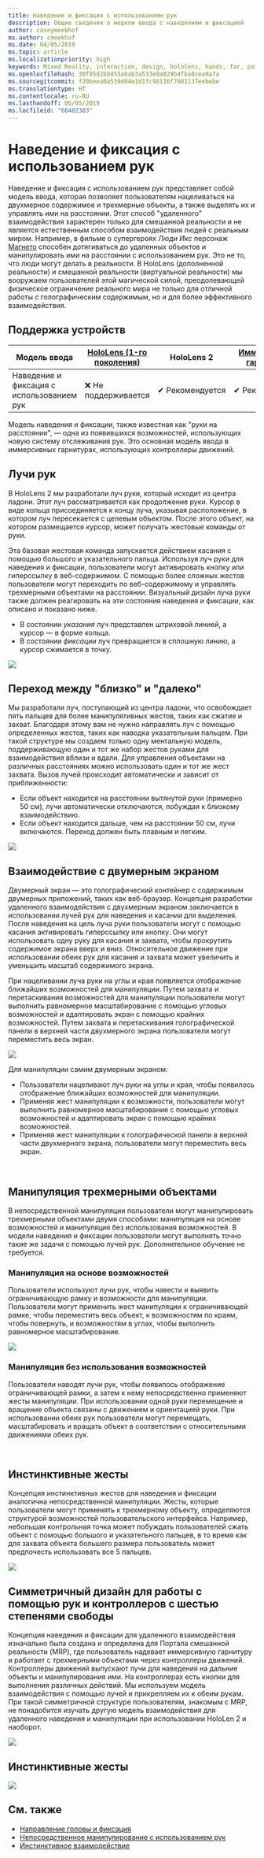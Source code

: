 ```yaml
---
title: Наведение и фиксация с использованием рук
description: Общие сведения о модели ввода с наведением и фиксацией
author: caseymeekhof
ms.author: cmeekhof
ms.date: 04/05/2019
ms.topic: article
ms.localizationpriority: high
keywords: Mixed Reality, interaction, design, hololens, hands, far, point and commit
ms.openlocfilehash: 30f85d2bb455abab3a533e0a829b4fba8cea0a7a
ms.sourcegitcommit: f20beea6a539d04e1d1fc98116f7601137eebebe
ms.translationtype: HT
ms.contentlocale: ru-RU
ms.lasthandoff: 06/05/2019
ms.locfileid: "66402383"
---
```

# <a name="point-and-commit-with-hands"></a>Наведение и фиксация с использованием рук
Наведение и фиксация с использованием рук представляет собой модель ввода, которая позволяет пользователям нацеливаться на двухмерное содержимое и трехмерные объекты, а также выделять их и управлять ими на расстоянии. Этот способ "удаленного" взаимодействия характерен только для смешанной реальности и не является естественным способом взаимодействия людей с реальным миром. Например, в фильме о супергероях *Люди Икс* персонаж [Магнето](https://en.wikipedia.org/wiki/Magneto_(comics)) способен дотягиваться до удаленных объектов и манипулировать ими на расстоянии с использованием рук. Это не то, что люди могут делать в реальности. В HoloLens (дополненной реальности) и смешанной реальности (виртуальной реальности) мы вооружаем пользователей этой магической силой, преодолевающей физическое ограничение реального мира не только для отличной работы с голографическим содержимым, но и для более эффективного взаимодействия.

## <a name="device-support"></a>Поддержка устройств

Модель ввода | [HoloLens (1-го поколения)](https://docs.microsoft.com/en-us/windows/mixed-reality/hololens-hardware-details) | HoloLens 2 | [Иммерсивные гарнитуры](https://docs.microsoft.com/en-us/windows/mixed-reality/immersive-headset-hardware-details) |
| ---------| -----| ----- | ---------|
Наведение и фиксация с использованием рук | ❌ Не поддерживается | ✔ Рекомендуется | ✔ Рекомендуется

Модель наведения и фиксации, также известная как "руки на расстоянии", — одна из появившихся возможностей, использующих новую систему отслеживания рук. Это основная модель ввода в иммерсивных гарнитурах, использующих контроллеры движений.

## <a name="hand-rays"></a>Лучи рук

В HoloLens 2 мы разработали луч руки, который исходит из центра ладони. Этот луч рассматривается как продолжение руки. Курсор в виде кольца присоединяется к концу луча, указывая расположение, в котором луч пересекается с целевым объектом. После этого объект, на котором размещается курсор, может получать жестовые команды от руки.

Эта базовая жестовая команда запускается действием касания с помощью большого и указательного пальца. Используя луч руки для наведения и фиксации, пользователи могут активировать кнопку или гиперссылку в веб-содержимом. С помощью более сложных жестов пользователи могут переходить по веб-содержимому и управлять трехмерными объектами на расстоянии. Визуальный дизайн луча руки также должен реагировать на эти состояния наведения и фиксации, как описано и показано ниже. 

* В состоянии *указания* луч представлен штриховой линией, а курсор — в форме кольца.
* В состоянии *фиксации* луч превращается в сплошную линию, а курсор сжимается в точку.

![](images/Hand-Rays-720px.jpg)

## <a name="transition-between-near-and-far"></a>Переход между "близко" и "далеко"

Мы разработали луч, поступающий из центра ладони, что освобождает пять пальцев для более манипулятивных жестов, таких как сжатие и захват. Благодаря этому вам не нужно направлять луч с помощью определенных жестов, таких как наводка указательным пальцем. При такой структуре мы создаем только одну ментальную модель, поддерживающую один и тот же набор жестов руками для взаимодействия вблизи и вдали. Для управления объектами на различных расстояниях можно использовать один и тот же жест захвата. Вызов лучей происходит автоматически и зависит от приближенности:

*  Если объект находится на расстоянии вытянутой руки (примерно 50 см), лучи автоматически отключаются, побуждая к близкому взаимодействию.
*  Если объект находится дальше, чем на расстоянии 50 см, лучи включаются. Переход должен быть плавным и легким.

![](images/Transition-Between-Near-And-Far-720px.jpg)

## <a name="2d-slate-interaction"></a>Взаимодействие с двумерным экраном

Двумерный экран — это голографический контейнер с содержимым двумерных приложений, таких как веб-браузер. Концепция разработки удаленного взаимодействия с двухмерным экраном заключается в использовании лучей рук для наведения и касании для выделения. После наведения на цель луча руки пользователи могут с помощью касания активировать гиперссылку или кнопку. Они могут использовать одну руку для касания и захвата, чтобы прокрутить содержимое экрана вверх и вниз. Относительное движение при использовании обеих рук для касания и захвата может увеличить и уменьшить масштаб содержимого экрана.

При нацеливании луча руки на углы и края появляется отображение ближайших возможностей для манипуляции. Путем захвата и перетаскивания возможностей для манипуляции пользователи могут выполнить равномерное масштабирование с помощью угловых возможностей и адаптировать экран с помощью крайних возможностей. Путем захвата и перетаскивания голографической панели в верхней части двухмерного экрана пользователи могут переместить весь экран.

![](images/2D-Slate-Interaction-Far-720px.jpg)

Для манипуляции самим двумерным экраном:<br>

* Пользователи нацеливают луч руки на углы и края, чтобы появилось отображение ближайших возможностей для манипуляции. 
* Применяя жест манипуляции к возможности, пользователи могут выполнить равномерное масштабирование с помощью угловых возможностей и адаптировать экран с помощью крайних возможностей. 
* Применяя жест манипуляции к голографической панели в верхней части двухмерного экрана, пользователи могут переместить весь экран.<br>

<br>

## <a name="3d-object-manipulation"></a>Манипуляция трехмерными объектами

В непосредственной манипуляции пользователи могут манипулировать трехмерными объектами двумя способами: манипуляция на основе возможностей и манипуляция без использования возможностей. В модели наведения и фиксации пользователи могут выполнять точно такие же задачи с помощью лучей рук. Дополнительное обучение не требуется.<br>

### <a name="affordance-based-manipulation"></a>Манипуляция на основе возможностей
Пользователи используют лучи рук, чтобы навести и выявить ограничивающую рамку и возможности для манипуляции. Пользователи могут применить жест манипуляции к ограничивающей рамке, чтобы переместить весь объект, к возможностям по краям, чтобы повернуть, и возможностям в углах, чтобы выполнить равномерное масштабирование. <br>

![](images/3D-Object-Manipulation-Far-720px.jpg) <br>


### <a name="non-affordance-based-manipulation"></a>Манипуляция без использования возможностей
Пользователи наводят лучи рук, чтобы появилось отображение ограничивающей рамки, а затем к нему непосредственно применяют жесты манипуляции. При использовании одной руки перемещение и вращение объекта связаны с движением и ориентацией руки. При использовании обеих рук пользователи могут перемещать, масштабировать и вращать объект в соответствии с относительными движениями обеих рук.<br>

<br>

## <a name="instinctual-gesturers"></a>Инстинктивные жесты
Концепция инстинктивных жестов для наведения и фиксации аналогична непосредственной манипуляции. Жесты, которые пользователи могут применять к трехмерному объекту, определяются структурой возможностей пользовательского интерфейса. Например, небольшая контрольная точка может побуждать пользователей сжать объект с помощью большого и указательного пальцев, в то время как для захвата объекта большего размера пользователь может предпочесть использовать все 5 пальцев.

![](images/Instinctual-Gestures-Far-720px.jpg)<br>

## <a name="symmetric-design-between-hands-and-6-dof-controller"></a>Симметричный дизайн для работы с помощью рук и контроллеров с шестью степенями свободы 
Концепция наведения и фиксации для удаленного взаимодействия изначально была создана и определена для Портала смешанной реальности (MRP), где пользователь надевает иммерсивную гарнитуру и работает с трехмерными объектами через контроллеры движений. Контроллеры движений выпускают лучи для наведения на дальние объекты и манипулирования ими. На контроллерах есть кнопки для выполнения различных действий. Мы используем модель взаимодействия с помощью лучей и прикрепляем их к обеим рукам. При такой симметричной структуре пользователям, знакомым с MRP, не понадобится изучать другую модель взаимодействия для удаленного наведения и манипуляции при использовании HoloLen 2 и наоборот.    

![](images/Symmetric-Design-For-Rays-720px.jpg)<br>

## <a name="instinctual-gestures"></a>Инстинктивные жесты

![](images/Instinctual-Gestures-Far-720px.jpg)

## <a name="see-also"></a>См. также
* [Направление головы и фиксация](gaze-and-commit.md)
* [Непосредственное манипулирование с использованием рук](direct-manipulation.md)
* [Инстинктивное взаимодействие](interaction-fundamentals.md)

